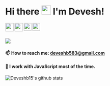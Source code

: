 # Hi there <img src="https://github.com/TheDudeThatCode/TheDudeThatCode/blob/master/Assets/Hi.gif" width="29px"> I'm Devesh!

<a href="https://twitter.com/Deveshb15" target="_blank">
  <img align="left" width="26px" src="https://cdn.jsdelivr.net/npm/simple-icons@v3/icons/twitter.svg" />
</a>
<a href="mailto:deveshb583@gmail.com" target="_blank">
  <img align="left" width="26px" src="https://cdn.jsdelivr.net/npm/simple-icons@v3/icons/gmail.svg" />
</a>
<a href="https://www.deveshb.co" target="_blank">
  <img align="left" width="24px" src="https://cdn.jsdelivr.net/npm/simple-icons@v3/icons/webpack.svg"  />
</a>
<a href="https://www.linkedin.com/in/deveshrb/" target="_blank">
  <img align="left" width="24px" src="https://cdn.jsdelivr.net/npm/simple-icons@v3/icons/linkedin.svg"  />
</a>

<br/>
<br/>

![](https://komarev.com/ghpvc/?username=Deveshb15)

#### 📫 How to reach me: deveshb583@gmail.com
#### 🧰 I work with JavaScript most of the time.



![Deveshb15's github stats](https://abigo-stats.abigo.vercel.app/api?username=Deveshb15&show_icons=true)

<!--
**DeveshRB/DeveshRB** is a ✨ _special_ ✨ repository because its `README.md` (this file) appears on your GitHub profile.

Here are some ideas to get you started:

- 🔭 I’m currently working on ...
- 🌱 I’m currently learning ...
- 👯 I’m looking to collaborate on ...
- 🤔 I’m looking for help with ...
- 💬 Ask me about ...
- 📫 How to reach me: ...
- 😄 Pronouns: ...
- ⚡ Fun fact: ...
-->
